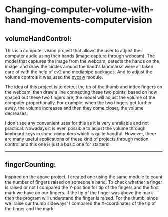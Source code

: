 # Changing-computer-volume-with-hand-movements-computervision

## volumeHandControl:

This is a computer vision project that allows the user to adjust their computer audio using their hands (image capture through webcam).
The model that captures the image from the webcam, detects the hands on the image, and draw the circles around the hand's landmarks
were all taken care of with the help of cv2 and mediapipe packages. And to adjust the volume controls it was used the [pycaw](https://github.com/AndreMiras/pycaw) module.

The idea of this project is to detect the tip of the thumb and index fingers on the webcam, then draw a line connecting these two points.
based on how spaced out these two fingers are, the model will adjust the volume of the computer proportionally.
For example, when the two fingers get further away, the volume increases and then they come closer, the volume decreases.

I don't see any convenient uses for this as it is very unreliable and not practical. Nowadays it is even possible to adjust the volume through keyboard keys in some computers
which is quite handful.
However, there are many useful applications of these kind of projects through motion control and this one is just a basic one for starters! 

------------------------------------------------------------------------------------------------------------------------------------------

## fingerCounting:

Inspired on the above project, I created one using the same module to count the number of fingers raised on someone's hand. 
To check whether a finger is raised or not I compared the Y-position for tip of the fingers and the first mark we have on our fingers.
if the tip of the finger was above the mark then the program will understand the finger is raised.
For the thumb, since we 'raise our thumb sideways' I compared the X-coordinates of the tip of the finger and the mark.
